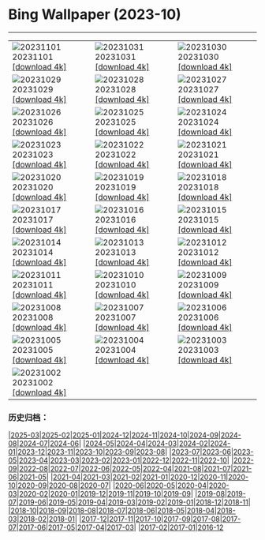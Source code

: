 # Bing Wallpaper (2023-10)
**************

<table><tr><td><img class="wallpaper" src="https://www.bing.com/th?id=OHR.HautBarr_EN-IN3887832280_1920x1080.jpg" alt="20231101"> 20231101 <a href="https://www.bing.com/th?id=OHR.HautBarr_EN-IN3887832280_UHD.jpg">[download 4k]</a></td><td><img class="wallpaper" src="https://www.bing.com/th?id=OHR.FuzerCastle_EN-IN7089088416_1920x1080.jpg" alt="20231031"> 20231031 <a href="https://www.bing.com/th?id=OHR.FuzerCastle_EN-IN7089088416_UHD.jpg">[download 4k]</a></td><td><img class="wallpaper" src="https://www.bing.com/th?id=OHR.AutumnRaven_EN-IN6850233265_1920x1080.jpg" alt="20231030"> 20231030 <a href="https://www.bing.com/th?id=OHR.AutumnRaven_EN-IN6850233265_UHD.jpg">[download 4k]</a></td></tr><tr><td><img class="wallpaper" src="https://www.bing.com/th?id=OHR.SavannahSculpture_EN-IN6597783856_1920x1080.jpg" alt="20231029"> 20231029 <a href="https://www.bing.com/th?id=OHR.SavannahSculpture_EN-IN6597783856_UHD.jpg">[download 4k]</a></td><td><img class="wallpaper" src="https://www.bing.com/th?id=OHR.FiveWinds_EN-IN6400714117_1920x1080.jpg" alt="20231028"> 20231028 <a href="https://www.bing.com/th?id=OHR.FiveWinds_EN-IN6400714117_UHD.jpg">[download 4k]</a></td><td><img class="wallpaper" src="https://www.bing.com/th?id=OHR.OldBridgeSkye_EN-IN6114591021_1920x1080.jpg" alt="20231027"> 20231027 <a href="https://www.bing.com/th?id=OHR.OldBridgeSkye_EN-IN6114591021_UHD.jpg">[download 4k]</a></td></tr><tr><td><img class="wallpaper" src="https://www.bing.com/th?id=OHR.ViennaAutumn_EN-IN5923148753_1920x1080.jpg" alt="20231026"> 20231026 <a href="https://www.bing.com/th?id=OHR.ViennaAutumn_EN-IN5923148753_UHD.jpg">[download 4k]</a></td><td><img class="wallpaper" src="https://www.bing.com/th?id=OHR.GrandStaircase_EN-IN5738946935_1920x1080.jpg" alt="20231025"> 20231025 <a href="https://www.bing.com/th?id=OHR.GrandStaircase_EN-IN5738946935_UHD.jpg">[download 4k]</a></td><td><img class="wallpaper" src="https://www.bing.com/th?id=OHR.VijayadashamiFestival_EN-IN5330705675_1920x1080.jpg" alt="20231024"> 20231024 <a href="https://www.bing.com/th?id=OHR.VijayadashamiFestival_EN-IN5330705675_UHD.jpg">[download 4k]</a></td></tr><tr><td><img class="wallpaper" src="https://www.bing.com/th?id=OHR.PoconosMaze_EN-IN9531761030_1920x1080.jpg" alt="20231023"> 20231023 <a href="https://www.bing.com/th?id=OHR.PoconosMaze_EN-IN9531761030_UHD.jpg">[download 4k]</a></td><td><img class="wallpaper" src="https://www.bing.com/th?id=OHR.AstoriaBridge_EN-IN4923523850_1920x1080.jpg" alt="20231022"> 20231022 <a href="https://www.bing.com/th?id=OHR.AstoriaBridge_EN-IN4923523850_UHD.jpg">[download 4k]</a></td><td><img class="wallpaper" src="https://www.bing.com/th?id=OHR.MehrangarhJodhpur_EN-IN9646660866_1920x1080.jpg" alt="20231021"> 20231021 <a href="https://www.bing.com/th?id=OHR.MehrangarhJodhpur_EN-IN9646660866_UHD.jpg">[download 4k]</a></td></tr><tr><td><img class="wallpaper" src="https://www.bing.com/th?id=OHR.PygmySloth_EN-IN4513982904_1920x1080.jpg" alt="20231020"> 20231020 <a href="https://www.bing.com/th?id=OHR.PygmySloth_EN-IN4513982904_UHD.jpg">[download 4k]</a></td><td><img class="wallpaper" src="https://www.bing.com/th?id=OHR.GoddessDurga_EN-IN0729980140_1920x1080.jpg" alt="20231019"> 20231019 <a href="https://www.bing.com/th?id=OHR.GoddessDurga_EN-IN0729980140_UHD.jpg">[download 4k]</a></td><td><img class="wallpaper" src="https://www.bing.com/th?id=OHR.KodiakAlaska_EN-IN7392777987_1920x1080.jpg" alt="20231018"> 20231018 <a href="https://www.bing.com/th?id=OHR.KodiakAlaska_EN-IN7392777987_UHD.jpg">[download 4k]</a></td></tr><tr><td><img class="wallpaper" src="https://www.bing.com/th?id=OHR.SpreadsheetDay_EN-IN8150896497_1920x1080.jpg" alt="20231017"> 20231017 <a href="https://www.bing.com/th?id=OHR.SpreadsheetDay_EN-IN8150896497_UHD.jpg">[download 4k]</a></td><td><img class="wallpaper" src="https://www.bing.com/th?id=OHR.GoldenEnchantments_EN-IN7563060765_1920x1080.jpg" alt="20231016"> 20231016 <a href="https://www.bing.com/th?id=OHR.GoldenEnchantments_EN-IN7563060765_UHD.jpg">[download 4k]</a></td><td><img class="wallpaper" src="https://www.bing.com/th?id=OHR.AutumnHedgehog_EN-IN7225406586_1920x1080.jpg" alt="20231015"> 20231015 <a href="https://www.bing.com/th?id=OHR.AutumnHedgehog_EN-IN7225406586_UHD.jpg">[download 4k]</a></td></tr><tr><td><img class="wallpaper" src="https://www.bing.com/th?id=OHR.RingEclipse_EN-IN6870021525_1920x1080.jpg" alt="20231014"> 20231014 <a href="https://www.bing.com/th?id=OHR.RingEclipse_EN-IN6870021525_UHD.jpg">[download 4k]</a></td><td><img class="wallpaper" src="https://www.bing.com/th?id=OHR.ViesteItaly_EN-IN6591847395_1920x1080.jpg" alt="20231013"> 20231013 <a href="https://www.bing.com/th?id=OHR.ViesteItaly_EN-IN6591847395_UHD.jpg">[download 4k]</a></td><td><img class="wallpaper" src="https://www.bing.com/th?id=OHR.IdahoBarn_EN-IN6140166032_1920x1080.jpg" alt="20231012"> 20231012 <a href="https://www.bing.com/th?id=OHR.IdahoBarn_EN-IN6140166032_UHD.jpg">[download 4k]</a></td></tr><tr><td><img class="wallpaper" src="https://www.bing.com/th?id=OHR.JohnDayFossil_EN-IN5898727477_1920x1080.jpg" alt="20231011"> 20231011 <a href="https://www.bing.com/th?id=OHR.JohnDayFossil_EN-IN5898727477_UHD.jpg">[download 4k]</a></td><td><img class="wallpaper" src="https://www.bing.com/th?id=OHR.SoprisSunrise_EN-IN4707739912_1920x1080.jpg" alt="20231010"> 20231010 <a href="https://www.bing.com/th?id=OHR.SoprisSunrise_EN-IN4707739912_UHD.jpg">[download 4k]</a></td><td><img class="wallpaper" src="https://www.bing.com/th?id=OHR.GwaliorFortMP_EN-IN4137933501_1920x1080.jpg" alt="20231009"> 20231009 <a href="https://www.bing.com/th?id=OHR.GwaliorFortMP_EN-IN4137933501_UHD.jpg">[download 4k]</a></td></tr><tr><td><img class="wallpaper" src="https://www.bing.com/th?id=OHR.OctoClam_EN-IN3159038721_1920x1080.jpg" alt="20231008"> 20231008 <a href="https://www.bing.com/th?id=OHR.OctoClam_EN-IN3159038721_UHD.jpg">[download 4k]</a></td><td><img class="wallpaper" src="https://www.bing.com/th?id=OHR.GrizzlyFalls_EN-IN2755577856_1920x1080.jpg" alt="20231007"> 20231007 <a href="https://www.bing.com/th?id=OHR.GrizzlyFalls_EN-IN2755577856_UHD.jpg">[download 4k]</a></td><td><img class="wallpaper" src="https://www.bing.com/th?id=OHR.TaughannockFalls_EN-IN2385233459_1920x1080.jpg" alt="20231006"> 20231006 <a href="https://www.bing.com/th?id=OHR.TaughannockFalls_EN-IN2385233459_UHD.jpg">[download 4k]</a></td></tr><tr><td><img class="wallpaper" src="https://www.bing.com/th?id=OHR.GentooJump_EN-IN2482357761_1920x1080.jpg" alt="20231005"> 20231005 <a href="https://www.bing.com/th?id=OHR.GentooJump_EN-IN2482357761_UHD.jpg">[download 4k]</a></td><td><img class="wallpaper" src="https://www.bing.com/th?id=OHR.TarantulaNebula_EN-IN5707966238_1920x1080.jpg" alt="20231004"> 20231004 <a href="https://www.bing.com/th?id=OHR.TarantulaNebula_EN-IN5707966238_UHD.jpg">[download 4k]</a></td><td><img class="wallpaper" src="https://www.bing.com/th?id=OHR.WhitsundaySwirl_EN-IN5486180596_1920x1080.jpg" alt="20231003"> 20231003 <a href="https://www.bing.com/th?id=OHR.WhitsundaySwirl_EN-IN5486180596_UHD.jpg">[download 4k]</a></td></tr><tr><td><img class="wallpaper" src="https://www.bing.com/th?id=OHR.MahatmaGandhi_EN-IN0914326367_1920x1080.jpg" alt="20231002"> 20231002 <a href="https://www.bing.com/th?id=OHR.MahatmaGandhi_EN-IN0914326367_UHD.jpg">[download 4k]</a></td><td></td><td></td></tr></table>

### 历史归档：

|[2025-03](/../2025-03/2025-03.md)|[2025-02](/../2025-02/2025-02.md)|[2025-01](/../2025-01/2025-01.md)|[2024-12](/../2024-12/2024-12.md)|[2024-11](/../2024-11/2024-11.md)|[2024-10](/../2024-10/2024-10.md)|[2024-09](/../2024-09/2024-09.md)|[2024-08](/../2024-08/2024-08.md)|[2024-07](/../2024-07/2024-07.md)|[2024-06](/../2024-06/2024-06.md)|
|[2024-05](/../2024-05/2024-05.md)|[2024-04](/../2024-04/2024-04.md)|[2024-03](/../2024-03/2024-03.md)|[2024-02](/../2024-02/2024-02.md)|[2024-01](/../2024-01/2024-01.md)|[2023-12](/../2023-12/2023-12.md)|[2023-11](/../2023-11/2023-11.md)|[2023-10](/2023-10.md)|[2023-09](/../2023-09/2023-09.md)|[2023-08](/../2023-08/2023-08.md)|
|[2023-07](/../2023-07/2023-07.md)|[2023-06](/../2023-06/2023-06.md)|[2023-05](/../2023-05/2023-05.md)|[2023-04](/../2023-04/2023-04.md)|[2023-03](/../2023-03/2023-03.md)|[2023-02](/../2023-02/2023-02.md)|[2023-01](/../2023-01/2023-01.md)|[2022-12](/../2022-12/2022-12.md)|[2022-11](/../2022-11/2022-11.md)|[2022-10](/../2022-10/2022-10.md)|
|[2022-09](/../2022-09/2022-09.md)|[2022-08](/../2022-08/2022-08.md)|[2022-07](/../2022-07/2022-07.md)|[2022-06](/../2022-06/2022-06.md)|[2022-05](/../2022-05/2022-05.md)|[2022-04](/../2022-04/2022-04.md)|[2021-08](/../2021-08/2021-08.md)|[2021-07](/../2021-07/2021-07.md)|[2021-06](/../2021-06/2021-06.md)|[2021-05](/../2021-05/2021-05.md)|
|[2021-04](/../2021-04/2021-04.md)|[2021-03](/../2021-03/2021-03.md)|[2021-02](/../2021-02/2021-02.md)|[2021-01](/../2021-01/2021-01.md)|[2020-12](/../2020-12/2020-12.md)|[2020-11](/../2020-11/2020-11.md)|[2020-10](/../2020-10/2020-10.md)|[2020-09](/../2020-09/2020-09.md)|[2020-08](/../2020-08/2020-08.md)|[2020-07](/../2020-07/2020-07.md)|
|[2020-06](/../2020-06/2020-06.md)|[2020-05](/../2020-05/2020-05.md)|[2020-04](/../2020-04/2020-04.md)|[2020-03](/../2020-03/2020-03.md)|[2020-02](/../2020-02/2020-02.md)|[2020-01](/../2020-01/2020-01.md)|[2019-12](/../2019-12/2019-12.md)|[2019-11](/../2019-11/2019-11.md)|[2019-10](/../2019-10/2019-10.md)|[2019-09](/../2019-09/2019-09.md)|
|[2019-08](/../2019-08/2019-08.md)|[2019-07](/../2019-07/2019-07.md)|[2019-06](/../2019-06/2019-06.md)|[2019-05](/../2019-05/2019-05.md)|[2019-04](/../2019-04/2019-04.md)|[2019-03](/../2019-03/2019-03.md)|[2019-02](/../2019-02/2019-02.md)|[2019-01](/../2019-01/2019-01.md)|[2018-12](/../2018-12/2018-12.md)|[2018-11](/../2018-11/2018-11.md)|
|[2018-10](/../2018-10/2018-10.md)|[2018-09](/../2018-09/2018-09.md)|[2018-08](/../2018-08/2018-08.md)|[2018-07](/../2018-07/2018-07.md)|[2018-06](/../2018-06/2018-06.md)|[2018-05](/../2018-05/2018-05.md)|[2018-04](/../2018-04/2018-04.md)|[2018-03](/../2018-03/2018-03.md)|[2018-02](/../2018-02/2018-02.md)|[2018-01](/../2018-01/2018-01.md)|
|[2017-12](/../2017-12/2017-12.md)|[2017-11](/../2017-11/2017-11.md)|[2017-10](/../2017-10/2017-10.md)|[2017-09](/../2017-09/2017-09.md)|[2017-08](/../2017-08/2017-08.md)|[2017-07](/../2017-07/2017-07.md)|[2017-06](/../2017-06/2017-06.md)|[2017-05](/../2017-05/2017-05.md)|[2017-04](/../2017-04/2017-04.md)|[2017-03](/../2017-03/2017-03.md)|
|[2017-02](/../2017-02/2017-02.md)|[2017-01](/../2017-01/2017-01.md)|[2016-12](/../2016-12/2016-12.md)